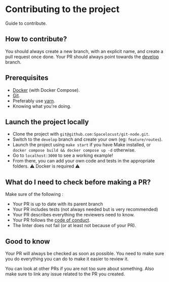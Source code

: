 # Contributing to the project
Guide to contribute.

## How to contribute?
You should always create a new branch, with an explicit name, and create a pull request once done. Your PR should always point towards the [develop](https://github.com/Spacelocust/git-node/tree/develop) branch.

## Prerequisites
- [Docker](https://www.docker.com/) (with Docker Compose).
- [Git](https://git-scm.com/).
- Preferably use [yarn](https://yarnpkg.com/).
- Knowing what you're doing.

## Launch the project locally
- Clone the project with `git@github.com:Spacelocust/git-node.git`.
- Switch to the `develop` branch and create your own (eg: `feature/routes`).
- Launch the project using `make start` if you have Make installed, or `docker compose build && docker compose up -d` otherwise.
- Go to `localhost:3000` to see a working example!
- From there, you can add your own code and tests in the appropriate folders.
⚠️ Docker is required ⚠️

## What do I need to check before making a PR?
Make sure of the following :
- Your PR is up to date with its parent branch
- Your PR includes tests (not always needed but is very recommended)
- Your PR describes everything the reviewers need to know.
- Your PR follows the [code of conduct](CODE_OF_CONDUCT.md).
- The linter does not fail (or at least not because of your PR).

## Good to know
Your PR will always be checked as soon as possible. You need to make sure you do everything you can do to make it easier to review it.

You can look at other PRs if you are not too sure about something. Also make sure to link any issue related to the PR you created.
